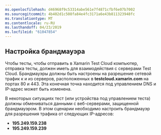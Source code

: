 ```yaml
---
ms.openlocfilehash: d46968f9c53314abe561e7f4871cfbf6e07b7002
ms.sourcegitcommit: 4b402d1c508fa84e4fc3171a6e43b811323948fc
ms.translationtype: MT
ms.contentlocale: ru-RU
ms.lasthandoff: 04/23/2019
ms.locfileid: "61047854"
---
```

## <a name="firewall-configuration"></a>Настройка брандмауэра

Чтобы тесты, чтобы отправить в Xamarin Test Cloud компьютер, отправка тесты, должен иметь для взаимодействия с серверами Test Cloud. Брандмауэры должны быть настроены на разрешение сетевой трафик к и из серверов, расположенных в **testcloud.xamarin.com** на портах 80 и 443. Эта конечная точка находится под управлением DNS и IP-адрес может быть изменена. 

В некоторых ситуациях тест (или устройства под управлением теста) должны обмениваться данными с веб-серверами, защищенной брандмауэром. В этом сценарии необходимо настроить брандмауэр для разрешения трафика от следующих IP-адресов:

* **195.249.159.238**
* **195.249.159.239**
